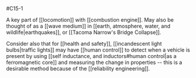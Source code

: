 #C15-1 

A key part of [[locomotion]] with [[combustion engine]]. May also be thought of as a [[wave medium]] in [[earth, atmosphere, water, and wildlife|earthquakes]], or [[Tacoma Narrow's Bridge Collapse]].

Consider also that for [[health and safety]], [[incandescent light bulbs|traffic lights]] may have [[human control]] to detect when a vehicle is present by using [[self inductance, and inductors#human control|as a ferromagnetic core]] and measuring the change in properties -- this is a desirable method because of the [[reliability engineering]].